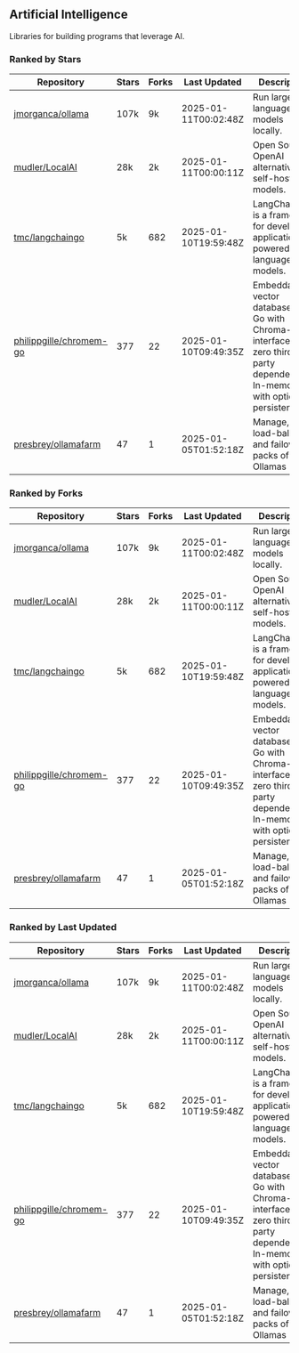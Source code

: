 ## Artificial Intelligence

Libraries for building programs that leverage AI.

### Ranked by Stars

| Repository | Stars | Forks | Last Updated | Description | 
|------------|-------|-------|--------------|-------------|
| [jmorganca/ollama](https://github.com/jmorganca/ollama) | 107k | 9k | 2025-01-11T00:02:48Z |  Run large language models locally. |
| [mudler/LocalAI](https://github.com/mudler/LocalAI) | 28k | 2k | 2025-01-11T00:00:11Z |  Open Source OpenAI alternative, self-host AI models. |
| [tmc/langchaingo](https://github.com/tmc/langchaingo) | 5k | 682 | 2025-01-10T19:59:48Z |  LangChainGo is a framework for developing applications powered by language models. |
| [philippgille/chromem-go](https://github.com/philippgille/chromem-go) | 377 | 22 | 2025-01-10T09:49:35Z |  Embeddable vector database for Go with Chroma-like interface and zero third-party dependencies. In-memory with optional persistence. |
| [presbrey/ollamafarm](https://github.com/presbrey/ollamafarm) | 47 | 1 | 2025-01-05T01:52:18Z |  Manage, load-balance, and failover packs of Ollamas |

### Ranked by Forks

| Repository | Stars | Forks | Last Updated | Description | 
|------------|-------|-------|--------------|-------------|
| [jmorganca/ollama](https://github.com/jmorganca/ollama) | 107k | 9k | 2025-01-11T00:02:48Z |  Run large language models locally. |
| [mudler/LocalAI](https://github.com/mudler/LocalAI) | 28k | 2k | 2025-01-11T00:00:11Z |  Open Source OpenAI alternative, self-host AI models. |
| [tmc/langchaingo](https://github.com/tmc/langchaingo) | 5k | 682 | 2025-01-10T19:59:48Z |  LangChainGo is a framework for developing applications powered by language models. |
| [philippgille/chromem-go](https://github.com/philippgille/chromem-go) | 377 | 22 | 2025-01-10T09:49:35Z |  Embeddable vector database for Go with Chroma-like interface and zero third-party dependencies. In-memory with optional persistence. |
| [presbrey/ollamafarm](https://github.com/presbrey/ollamafarm) | 47 | 1 | 2025-01-05T01:52:18Z |  Manage, load-balance, and failover packs of Ollamas |

### Ranked by Last Updated

| Repository | Stars | Forks | Last Updated | Description | 
|------------|-------|-------|--------------|-------------|
| [jmorganca/ollama](https://github.com/jmorganca/ollama) | 107k | 9k | 2025-01-11T00:02:48Z |  Run large language models locally. |
| [mudler/LocalAI](https://github.com/mudler/LocalAI) | 28k | 2k | 2025-01-11T00:00:11Z |  Open Source OpenAI alternative, self-host AI models. |
| [tmc/langchaingo](https://github.com/tmc/langchaingo) | 5k | 682 | 2025-01-10T19:59:48Z |  LangChainGo is a framework for developing applications powered by language models. |
| [philippgille/chromem-go](https://github.com/philippgille/chromem-go) | 377 | 22 | 2025-01-10T09:49:35Z |  Embeddable vector database for Go with Chroma-like interface and zero third-party dependencies. In-memory with optional persistence. |
| [presbrey/ollamafarm](https://github.com/presbrey/ollamafarm) | 47 | 1 | 2025-01-05T01:52:18Z |  Manage, load-balance, and failover packs of Ollamas |

